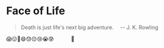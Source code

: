 # Face of Life

> Death is just life's next big adventure.
> &emsp;-- J. K. Rowling

&#x1f631;&#x1f611;&#x1f642;&#x1f604;&#x1f613;&#x1f614;&#x1f622;&#x1f62d;&#x1f630;
&emsp;&emsp;&emsp;&#x1f47b;
